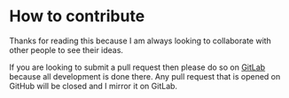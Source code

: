 # How to contribute

Thanks for reading this because I am always looking to collaborate with other people to see their ideas.

If you are looking to submit a pull request then please do so on [GitLab](https://gitlab.com/Cyb3r-Jak3/Argos) because all development is done there. Any pull request that is opened on GitHub will be closed and I mirror it on GitLab.
